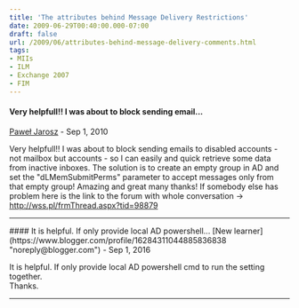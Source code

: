 ```yaml
---
title: 'The attributes behind Message Delivery Restrictions'
date: 2009-06-29T00:40:00.000-07:00
draft: false
url: /2009/06/attributes-behind-message-delivery-comments.html
tags: 
- MIIs
- ILM
- Exchange 2007
- FIM
---
```


#### Very helpfull!! I was about to block sending email...
[Paweł Jarosz](https://www.blogger.com/profile/13335116341105925023 "noreply@blogger.com") - <time datetime="2010-09-20T13:12:24.346-07:00">Sep 1, 2010</time>

Very helpfull!! I was about to block sending emails to disabled accounts - not mailbox but accounts - so I can easily and quick retrieve some data from inactive inboxes. The solution is to create an empty group in AD and set the "dLMemSubmitPerms" parameter to accept messages only from that empty group! Amazing and great many thanks! If somebody else has problem here is the link to the forum with whole conversation -> http://wss.pl/frmThread.aspx?tid=98879
<hr />
#### It is helpful. If only provide local AD powershell...
[New learner](https://www.blogger.com/profile/16284311044885836838 "noreply@blogger.com") - <time datetime="2016-09-05T18:59:41.977-07:00">Sep 1, 2016</time>

It is helpful. If only provide local AD powershell cmd to run the setting together.  
Thanks.
<hr />
